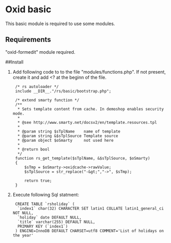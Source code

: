 # Oxid basic

This basic module is required to use some modules.

## Requirements

"oxid-formedit" module required. 

##Install

1. Add following code to to the file "modules/functions.php". If not present, create it and add <? at the beginn of the file.
    
        /* rs autoloader */
        include __DIR__."/rs/basic/bootstrap.php";
        
        /* extend smarty function */
        /**
         * Sets template content from cache. In demoshop enables security mode.
         *
         * @see http://www.smarty.net/docsv2/en/template.resources.tpl
         *
         * @param string $sTplName    name of template
         * @param string &$sTplSource Template source
         * @param object $oSmarty     not used here
         *
         * @return bool
         */
        function rs_get_template($sTplName, &$sTplSource, $oSmarty)
        {
            $sTmp = $oSmarty->oxidcache->rawValue;
            $sTplSource = str_replace("-&gt;","->", $sTmp);
        
            return true;
        }
    
2. Execute following Sql statment: 

        CREATE TABLE `rsholiday` (
         `index1` char(32) CHARACTER SET latin1 COLLATE latin1_general_ci NOT NULL,
         `holiday` date DEFAULT NULL,
         `title` varchar(255) DEFAULT NULL,
         PRIMARY KEY (`index1`)
        ) ENGINE=InnoDB DEFAULT CHARSET=utf8 COMMENT='List of holidays on the year'